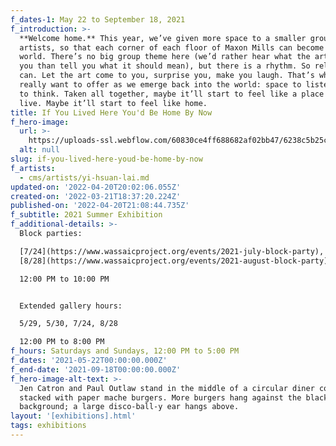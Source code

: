 ```yaml
---
f_dates-1: May 22 to September 18, 2021
f_introduction: >-
  **Welcome home.** This year, we’ve given more space to a smaller group of
  artists, so that each corner of each floor of Maxon Mills can become its own
  world. There’s no big group theme here (we’d rather hear what the art meant to
  you than tell you what it should mean), but there is a rhythm. So relax if you
  can. Let the art come to you, surprise you, make you laugh. That’s what we
  really want to offer as we emerge back into the world: space to listen, space
  to think. Taken all together, maybe it’ll start to feel like a place you could
  live. Maybe it’ll start to feel like home.
title: If You Lived Here You'd Be Home By Now
f_hero-image:
  url: >-
    https://uploads-ssl.webflow.com/60830ce4ff688682af02bb47/6238c5b25c3bc1da319637b1_wassaic-project-artists-jen-catron-paul-outlaw-2021-10-08-12-18-37.jpg
  alt: null
slug: if-you-lived-here-youd-be-home-by-now
f_artists:
  - cms/artists/yi-hsuan-lai.md
updated-on: '2022-04-20T20:02:06.055Z'
created-on: '2022-03-21T18:37:20.224Z'
published-on: '2022-04-20T21:08:44.735Z'
f_subtitle: 2021 Summer Exhibition
f_additional-details: >-
  Block parties:  

  [7/24](https://www.wassaicproject.org/events/2021-july-block-party),
  [8/28](https://www.wassaicproject.org/events/2021-august-block-party)  

  12:00 PM to 10:00 PM


  Extended gallery hours:  

  5/29, 5/30, 7/24, 8/28  

  12:00 PM to 8:00 PM
f_hours: Saturdays and Sundays, 12:00 PM to 5:00 PM
f_dates: '2021-05-22T00:00:00.000Z'
f_end-date: '2021-09-18T00:00:00.000Z'
f_hero-image-alt-text: >-
  Jen Catron and Paul Outlaw stand in the middle of a circular diner counter
  stacked with paper mache burgers. More burgers hang against the black
  background; a large disco-ball-y ear hangs above. 
layout: '[exhibitions].html'
tags: exhibitions
---
```



